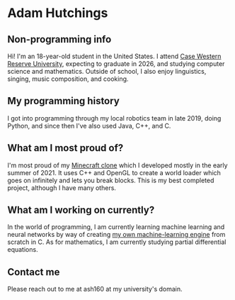 # Adam Hutchings

## Non-programming info
Hi! I'm an 18-year-old student in the United States. I attend [Case Western Reserve University](https://case.edu), expecting to graduate in 2026, and studying computer science and mathematics. Outside of school, I also enjoy linguistics, singing, music composition, and cooking.

## My programming history
I got into programming through my local robotics team in late 2019, doing Python, and since
then I've also used Java, C++, and C.

## What am I most proud of?
I'm most proud of my [Minecraft clone](https://github.com/adamhutchings/Minecraft3D) which
I developed mostly in the early summer of 2021. It uses C++ and OpenGL to create a world
loader which goes on infinitely and lets you break blocks. This is my best completed project,
although I have many others.

## What am I working on currently?
In the world of programming, I am currently learning machine learning and neural networks by way of creating [my own machine-learning engine](https://github.com/adamhutchings/cml) from scratch in C. As for mathematics, I am currently studying partial differential equations.

## Contact me
Please reach out to me at ash160 at my university's domain.
